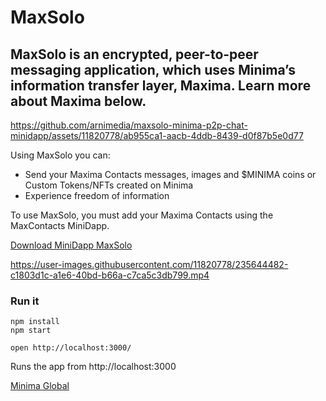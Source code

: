 # MaxSolo
MaxSolo is an encrypted, peer-to-peer messaging application, which uses Minima’s information transfer layer, Maxima. Learn more about Maxima below.
---

https://github.com/arnimedia/maxsolo-minima-p2p-chat-minidapp/assets/11820778/ab955ca1-aacb-4ddb-8439-d0f87b5e0d77

Using MaxSolo you can:

- Send your Maxima Contacts messages, images and $MINIMA coins or Custom Tokens/NFTs created on Minima
- Experience freedom of information

To use MaxSolo, you must add your Maxima Contacts using the MaxContacts MiniDapp.

[Download MiniDapp MaxSolo](https://minidapps.minima.global/)

https://user-images.githubusercontent.com/11820778/235644482-c1803d1c-a1e6-40bd-b66a-c7ca5c3db799.mp4

### Run it

    npm install
    npm start

    open http://localhost:3000/

Runs the app from http://localhost:3000

[Minima Global](http://www.minima.global/)
